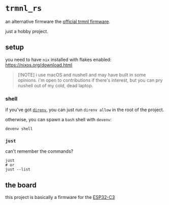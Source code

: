 # `trmnl_rs`

an alternative firmware the [official trmnl firmware](https://github.com/usetrmnl/firmware).

just a hobby project.

## setup

you need to have `nix` installed with flakes enabled: https://nixos.org/download.html

> [!NOTE] i use macOS and nushell and may have built in some opinions.
> i'm open to contributions if there's interest,
> but you can pry nushell out of my cold, dead laptop.

### shell

if you've got [`direnv`](https://direnv.net/),
you can just run `direnv allow` in the root of the project.

otherwise, you can spawn a `bash` shell with `devenv`:

```nu
devenv shell
```

### `just`

can't remember the commands?

```nu
just
# or
just --list
```

## the board

this project is basically a firmware for the [ESP32-C3]

[ESP32-C3]: https://www.espressif.com/sites/default/files/documentation/esp32-c3_datasheet_en.pdf
